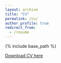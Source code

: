 ```yaml
---
layout: archive
title: "CV"
permalink: /cv/
author_profile: true
redirect_from:
  - /resume
---
```


{% include base_path %}

[Download CV here](chkao831.github.io/files/CV_Kao%2C%20Carolyn_Feb2021.pdf)
